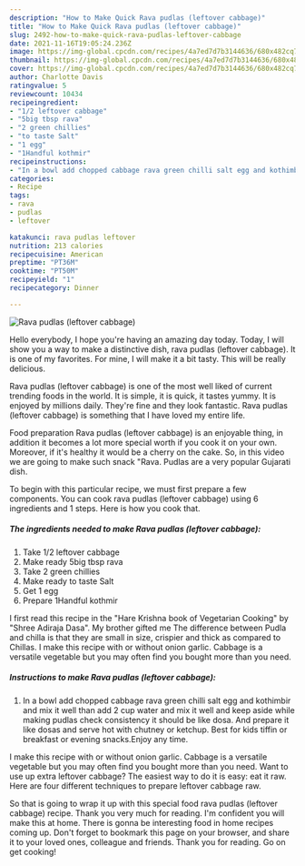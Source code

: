 ```yaml
---
description: "How to Make Quick Rava pudlas (leftover cabbage)"
title: "How to Make Quick Rava pudlas (leftover cabbage)"
slug: 2492-how-to-make-quick-rava-pudlas-leftover-cabbage
date: 2021-11-16T19:05:24.236Z
image: https://img-global.cpcdn.com/recipes/4a7ed7d7b3144636/680x482cq70/rava-pudlas-leftover-cabbage-recipe-main-photo.jpg
thumbnail: https://img-global.cpcdn.com/recipes/4a7ed7d7b3144636/680x482cq70/rava-pudlas-leftover-cabbage-recipe-main-photo.jpg
cover: https://img-global.cpcdn.com/recipes/4a7ed7d7b3144636/680x482cq70/rava-pudlas-leftover-cabbage-recipe-main-photo.jpg
author: Charlotte Davis
ratingvalue: 5
reviewcount: 10434
recipeingredient:
- "1/2 leftover cabbage"
- "5big tbsp rava"
- "2 green chillies"
- "to taste Salt"
- "1 egg"
- "1Handful kothmir"
recipeinstructions:
- "In a bowl add chopped cabbage rava green chilli salt egg and kothimbir and mix it well than add 2 cup water and mix it well and keep aside while making pudlas check consistency it should be like dosa. And prepare it like dosas and serve hot with chutney or ketchup. Best for kids tiffin or breakfast or evening snacks.Enjoy any time."
categories:
- Recipe
tags:
- rava
- pudlas
- leftover

katakunci: rava pudlas leftover 
nutrition: 213 calories
recipecuisine: American
preptime: "PT36M"
cooktime: "PT50M"
recipeyield: "1"
recipecategory: Dinner

---
```



![Rava pudlas (leftover cabbage)](https://img-global.cpcdn.com/recipes/4a7ed7d7b3144636/680x482cq70/rava-pudlas-leftover-cabbage-recipe-main-photo.jpg)

Hello everybody, I hope you're having an amazing day today. Today, I will show you a way to make a distinctive dish, rava pudlas (leftover cabbage). It is one of my favorites. For mine, I will make it a bit tasty. This will be really delicious.

Rava pudlas (leftover cabbage) is one of the most well liked of current trending foods in the world. It is simple, it is quick, it tastes yummy. It is enjoyed by millions daily. They're fine and they look fantastic. Rava pudlas (leftover cabbage) is something that I have loved my entire life.

Food preparation Rava pudlas (leftover cabbage) is an enjoyable thing, in addition it becomes a lot more special worth if you cook it on your own. Moreover, if it&#39;s healthy it would be a cherry on the cake. So, in this video we are going to make such snack &#34;Rava. Pudlas are a very popular Gujarati dish.


To begin with this particular recipe, we must first prepare a few components. You can cook rava pudlas (leftover cabbage) using 6 ingredients and 1 steps. Here is how you cook that.

<!--inarticleads1-->

##### The ingredients needed to make Rava pudlas (leftover cabbage):

1. Take 1/2 leftover cabbage
1. Make ready 5big tbsp rava
1. Take 2 green chillies
1. Make ready to taste Salt
1. Get 1 egg
1. Prepare 1Handful kothmir


I first read this recipe in the &#34;Hare Krishna book of Vegetarian Cooking&#34; by &#34;Shree Adiraja Dasa&#34;. My brother gifted me The difference between Pudla and chilla is that they are small in size, crispier and thick as compared to Chillas. I make this recipe with or without onion garlic. Cabbage is a versatile vegetable but you may often find you bought more than you need. 

<!--inarticleads2-->

##### Instructions to make Rava pudlas (leftover cabbage):

1. In a bowl add chopped cabbage rava green chilli salt egg and kothimbir and mix it well than add 2 cup water and mix it well and keep aside while making pudlas check consistency it should be like dosa. And prepare it like dosas and serve hot with chutney or ketchup. Best for kids tiffin or breakfast or evening snacks.Enjoy any time.


I make this recipe with or without onion garlic. Cabbage is a versatile vegetable but you may often find you bought more than you need. Want to use up extra leftover cabbage? The easiest way to do it is easy: eat it raw. Here are four different techniques to prepare leftover cabbage raw. 

So that is going to wrap it up with this special food rava pudlas (leftover cabbage) recipe. Thank you very much for reading. I'm confident you will make this at home. There is gonna be interesting food in home recipes coming up. Don't forget to bookmark this page on your browser, and share it to your loved ones, colleague and friends. Thank you for reading. Go on get cooking!
